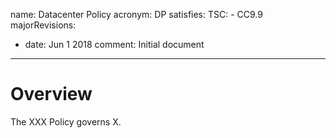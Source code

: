 name: Datacenter Policy
acronym: DP
satisfies:
  TSC:
    - CC9.9
majorRevisions:
  - date: Jun 1 2018
    comment: Initial document
---

# Overview

The XXX Policy governs X.
